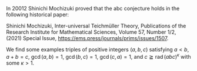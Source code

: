 In 20012 Shinichi Mochizuki proved that the abc conjecture holds in the following historical paper:

Shinichi Mochizuki, Inter-universal Teichmüller Theory, Publications of the Research Institute for Mathematical Sciences, Volume 57, Number 1/2, (2021) Special Issue, https://ems.press/journals/prims/issues/1507.

We find some examples triples of positive integers $(a,b,c)$ satisfying $a{<}b$, $a+b=c$, $\operatorname{gcd}(a,b)=1$, $\operatorname{gcd}(b,c)=1$, $\operatorname{gcd}(c,a)=1$, and $c\geqq\operatorname{rad}(abc)^\kappa$ with some $\kappa>1$.
